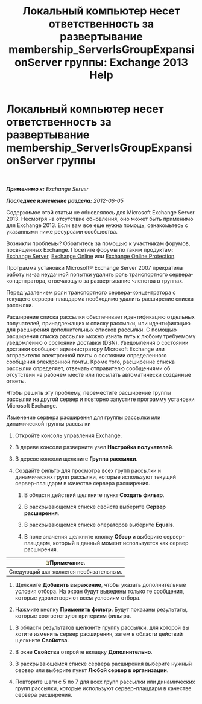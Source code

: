 ﻿---
title: 'Локальный компьютер несет ответственность за развертывание membership_ServerIsGroupExpansionServer группы: Exchange 2013 Help'
TOCTitle: Локальный компьютер несет ответственность за развертывание membership_ServerIsGroupExpansionServer группы
ms:assetid: 52872561-60e6-4f3d-bbc6-6de0edf74b09
ms:mtpsurl: https://technet.microsoft.com/ru-ru/library/ms.exch.setupreadiness.serverisgroupexpansionserver(v=EXCHG.150)
ms:contentKeyID: 50488052
ms.date: 05/22/2018
mtps_version: v=EXCHG.150
ms.translationtype: MT
---

# Локальный компьютер несет ответственность за развертывание membership\_ServerIsGroupExpansionServer группы

 

_**Применимо к:** Exchange Server_

_**Последнее изменение раздела:** 2012-06-05_

Содержимое этой статьи не обновлялось для Microsoft Exchange Server 2013. Несмотря на отсутствие обновления, оно может быть применимо для Exchange 2013. Если вам все еще нужна помощь, ознакомьтесь с указанными ниже ресурсами сообщества.

Возникли проблемы? Обратитесь за помощью к участникам форумов, посвященных Exchange. Посетите форумы по таким продуктам: [Exchange Server](https://go.microsoft.com/fwlink/p/?linkid=60612), [Exchange Online](https://go.microsoft.com/fwlink/p/?linkid=267542) или [Exchange Online Protection](https://go.microsoft.com/fwlink/p/?linkid=285351).

Программа установки Microsoft® Exchange Server 2007 прекратила работу из-за неудачной попытки удалить роль транспортного сервера-концентратора, отвечающую за развертывание членства в группах.

Перед удалением роли транспортного сервера-концентратора с текущего сервера-плацдарма необходимо удалить расширение списка рассылки.

Расширение списка рассылки обеспечивает идентификацию отдельных получателей, принадлежащих к списку рассылки, или идентификацию для расширения дополнительных списков рассылки. С помощью расширения списка рассылки можно узнать путь к любому требуемому уведомлению о состоянии доставки (DSN). Уведомления о состоянии доставки сообщают администратору Microsoft Exchange или отправителю электронной почты о состоянии определенного сообщения электронной почты. Кроме того, расширение списка рассылки определяет, отвечать отправителю сообщениями об отсутствии на рабочем месте или посылать автоматически созданные ответы.

Чтобы решить эту проблему, переместите расширение группы рассылки на другой сервер и повторно запустите программу установки Microsoft Exchange.

Изменение сервера расширения для группы рассылки или динамической группы рассылки

1.  Откройте консоль управления Exchange.

2.  В дереве консоли разверните узел **Настройка получателей**.

3.  В дереве консоли щелкните **Группа рассылки**.

4.  Создайте фильтр для просмотра всех групп рассылки и динамических групп рассылки, которые используют текущий сервер-плацдарм в качестве сервера расширения.
    
    1.  В области действий щелкните пункт **Создать фильтр**.
    
    2.  В раскрывающемся списке свойств выберите **Сервер расширения**.
    
    3.  В раскрывающемся списке операторов выберите **Equals**.
    
    4.  В поле значения щелкните кнопку **Обзор** и выберите сервер-плацдарм, который в данный момент используется как сервер расширения.

<table>
<thead>
<tr class="header">
<th><img src="images/JJ126620.note(EXCHG.150).gif" title="Примечание" alt="Примечание" />Примечание.</th>
</tr>
</thead>
<tbody>
<tr class="odd">
<td>Следующий шаг является необязательным.</td>
</tr>
</tbody>
</table>


1.  Щелкните **Добавить выражение**, чтобы указать дополнительные условия отбора. На экран будут выведены только те сообщения, которые удовлетворяют всем условиям отбора.

2.  Нажмите кнопку **Применить фильтр**. Будут показаны результаты, которые соответствуют критериям фильтра.

<!-- end list -->

1.  В области результатов щелкните группу рассылки, для которой вы хотите изменить сервер расширения, затем в области действий щелкните **Свойства**.

2.  В окне **Свойства** откройте вкладку **Дополнительно**.

3.  В раскрывающемся списке сервера расширения выберите нужный сервер или выберите пункт **Любой сервер в организации**.

4.  Повторите шаги с 5 по 7 для всех групп рассылки или динамических групп рассылки, которые используют сервер-плацдарм в качестве сервера расширения.

